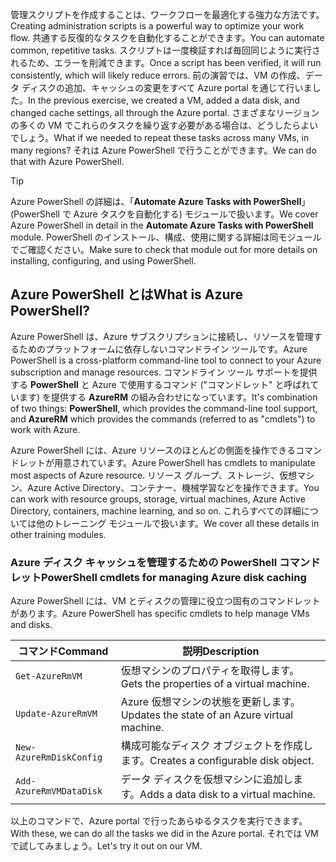 <span data-ttu-id="b6675-101">管理スクリプトを作成することは、ワークフローを最適化する強力な方法です。</span><span class="sxs-lookup"><span data-stu-id="b6675-101">Creating administration scripts is a powerful way to optimize your work flow.</span></span> <span data-ttu-id="b6675-102">共通する反復的なタスクを自動化することができます。</span><span class="sxs-lookup"><span data-stu-id="b6675-102">You can automate common, repetitive tasks.</span></span> <span data-ttu-id="b6675-103">スクリプトは一度検証すれば毎回同じように実行されるため、エラーを削減できます。</span><span class="sxs-lookup"><span data-stu-id="b6675-103">Once a script has been verified, it will run consistently, which will likely reduce errors.</span></span> <span data-ttu-id="b6675-104">前の演習では、VM の作成、データ ディスクの追加、キャッシュの変更をすべて Azure portal を通じて行いました。</span><span class="sxs-lookup"><span data-stu-id="b6675-104">In the previous exercise, we created a VM, added a data disk, and changed cache settings, all through the Azure portal.</span></span> <span data-ttu-id="b6675-105">さまざまなリージョンの多くの VM でこれらのタスクを繰り返す必要がある場合は、どうしたらよいでしょう。</span><span class="sxs-lookup"><span data-stu-id="b6675-105">What if we needed to repeat these tasks across many VMs, in many regions?</span></span> <span data-ttu-id="b6675-106">それは Azure PowerShell で行うことができます。</span><span class="sxs-lookup"><span data-stu-id="b6675-106">We can do that with Azure PowerShell.</span></span>

> [!TIP]
> <span data-ttu-id="b6675-107">Azure PowerShell の詳細は、「**Automate Azure Tasks with PowerShell**」 (PowerShell で Azure タスクを自動化する) モジュールで扱います。</span><span class="sxs-lookup"><span data-stu-id="b6675-107">We cover Azure PowerShell in detail in the **Automate Azure Tasks with PowerShell** module.</span></span> <span data-ttu-id="b6675-108">PowerShell のインストール、構成、使用に関する詳細は同モジュールでご確認ください。</span><span class="sxs-lookup"><span data-stu-id="b6675-108">Make sure to check that module out for more details on installing, configuring, and using PowerShell.</span></span>

## <a name="what-is-azure-powershell"></a><span data-ttu-id="b6675-109">Azure PowerShell とは</span><span class="sxs-lookup"><span data-stu-id="b6675-109">What is Azure PowerShell?</span></span>

<span data-ttu-id="b6675-110">Azure PowerShell は、Azure サブスクリプションに接続し、リソースを管理するためのプラットフォームに依存しないコマンドライン ツールです。</span><span class="sxs-lookup"><span data-stu-id="b6675-110">Azure PowerShell is a cross-platform command-line tool to connect to your Azure subscription and manage resources.</span></span> <span data-ttu-id="b6675-111">コマンドライン ツール サポートを提供する **PowerShell** と Azure で使用するコマンド ("コマンドレット" と呼ばれています) を提供する **AzureRM** の組み合わせになっています。</span><span class="sxs-lookup"><span data-stu-id="b6675-111">It's combination of two things: **PowerShell**, which provides the command-line tool support, and **AzureRM** which provides the commands (referred to as "cmdlets") to work with Azure.</span></span> 

<span data-ttu-id="b6675-112">Azure PowerShell には、Azure リソースのほとんどの側面を操作できるコマンドレットが用意されています。</span><span class="sxs-lookup"><span data-stu-id="b6675-112">Azure PowerShell has cmdlets to manipulate most aspects of Azure resource.</span></span> <span data-ttu-id="b6675-113">リソース グループ、ストレージ、仮想マシン、Azure Active Directory、コンテナー、機械学習などを操作できます。</span><span class="sxs-lookup"><span data-stu-id="b6675-113">You can work with resource groups, storage, virtual machines, Azure Active Directory, containers, machine learning, and so on.</span></span> <span data-ttu-id="b6675-114">これらすべての詳細については他のトレーニング モジュールで扱います。</span><span class="sxs-lookup"><span data-stu-id="b6675-114">We cover all these details in other training modules.</span></span>

### <a name="powershell-cmdlets-for-managing-azure-disk-caching"></a><span data-ttu-id="b6675-115">Azure ディスク キャッシュを管理するための PowerShell コマンドレット</span><span class="sxs-lookup"><span data-stu-id="b6675-115">PowerShell cmdlets for managing Azure disk caching</span></span>

<span data-ttu-id="b6675-116">Azure PowerShell には、VM とディスクの管理に役立つ固有のコマンドレットがあります。</span><span class="sxs-lookup"><span data-stu-id="b6675-116">Azure PowerShell has specific cmdlets to help manage VMs and disks.</span></span>

|<span data-ttu-id="b6675-117">コマンド</span><span class="sxs-lookup"><span data-stu-id="b6675-117">Command</span></span>  | <span data-ttu-id="b6675-118">説明</span><span class="sxs-lookup"><span data-stu-id="b6675-118">Description</span></span> |
|---------|-------------|
| `Get-AzureRmVM`         | <span data-ttu-id="b6675-119">仮想マシンのプロパティを取得します。</span><span class="sxs-lookup"><span data-stu-id="b6675-119">Gets the properties of a virtual machine.</span></span>       |
| `Update-AzureRmVM`      | <span data-ttu-id="b6675-120">Azure 仮想マシンの状態を更新します。</span><span class="sxs-lookup"><span data-stu-id="b6675-120">Updates the state of an Azure virtual machine.</span></span>  |
| `New-AzureRmDiskConfig` | <span data-ttu-id="b6675-121">構成可能なディスク オブジェクトを作成します。</span><span class="sxs-lookup"><span data-stu-id="b6675-121">Creates a configurable disk object.</span></span>             |
| `Add-AzureRmVMDataDisk` | <span data-ttu-id="b6675-122">データ ディスクを仮想マシンに追加します。</span><span class="sxs-lookup"><span data-stu-id="b6675-122">Adds a data disk to a virtual machine.</span></span>          |

<span data-ttu-id="b6675-123">以上のコマンドで、Azure portal で行ったあらゆるタスクを実行できます。</span><span class="sxs-lookup"><span data-stu-id="b6675-123">With these, we can do all the tasks we did in the Azure portal.</span></span> <span data-ttu-id="b6675-124">それでは VM で試してみましょう。</span><span class="sxs-lookup"><span data-stu-id="b6675-124">Let's try it out on our VM.</span></span>
